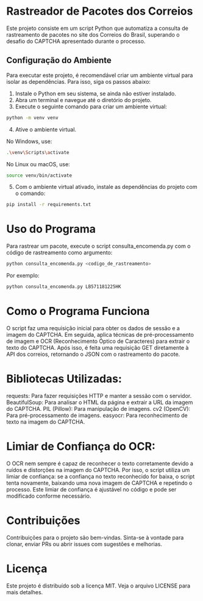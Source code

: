 # Rastreador de Pacotes dos Correios

Este projeto consiste em um script Python que automatiza a consulta de rastreamento de pacotes no site dos Correios do Brasil, superando o desafio do CAPTCHA apresentado durante o processo.

## Configuração do Ambiente

Para executar este projeto, é recomendável criar um ambiente virtual para isolar as dependências. Para isso, siga os passos abaixo:

1. Instale o Python em seu sistema, se ainda não estiver instalado.
2. Abra um terminal e navegue até o diretório do projeto.
3. Execute o seguinte comando para criar um ambiente virtual:

```bash
python -m venv venv
```

4. Ative o ambiente virtual.

No Windows, use:

```bash
.\venv\Scripts\activate
```

No Linux ou macOS, use:

```bash
source venv/bin/activate
```

5. Com o ambiente virtual ativado, instale as dependências do projeto com o comando:

```bash
pip install -r requirements.txt
```

# Uso do Programa

Para rastrear um pacote, execute o script consulta_encomenda.py com o código de rastreamento como argumento:

```bash
python consulta_encomenda.py <codigo_de_rastreamento>
```

Por exemplo:

```bash
python consulta_encomenda.py LB571181225HK
```

# Como o Programa Funciona

O script faz uma requisição inicial para obter os dados de sessão e a imagem do CAPTCHA. Em seguida, aplica técnicas de pré-processamento de imagem e OCR (Reconhecimento Óptico de Caracteres) para extrair o texto do CAPTCHA.
Após isso, é feita uma requisição GET diretamente à API dos correios, retornando o JSON com o rastreamento do pacote.

# Bibliotecas Utilizadas:

requests: Para fazer requisições HTTP e manter a sessão com o servidor.
BeautifulSoup: Para analisar o HTML da página e extrair a URL da imagem do CAPTCHA.
PIL (Pillow): Para manipulação de imagens.
cv2 (OpenCV): Para pré-processamento de imagens.
easyocr: Para reconhecimento de texto na imagem do CAPTCHA.

# Limiar de Confiança do OCR:

O OCR nem sempre é capaz de reconhecer o texto corretamente devido a ruídos e distorções na imagem do CAPTCHA. Por isso, o script utiliza um limiar de confiança: se a confiança no texto reconhecido for baixa, o script tenta novamente, baixando uma nova imagem de CAPTCHA e repetindo o processo. Este limiar de confiança é ajustável no código e pode ser modificado conforme necessário.

# Contribuições

Contribuições para o projeto são bem-vindas. Sinta-se à vontade para clonar, enviar PRs ou abrir issues com sugestões e melhorias.

# Licença

Este projeto é distribuído sob a licença MIT. Veja o arquivo LICENSE para mais detalhes.




